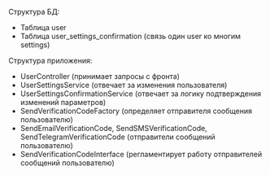 Структура БД:
- Таблица user
- Таблица user_settings_confirmation (связь один user ко многим settings)

Структура приложения:
- UserController (принимает запросы с фронта)
- UserSettingsService (отвечает за изменения пользователя)
- UserSettingsConfirmationService (отвечает за логику подтверждения изменений параметров)
- SendVerificationCodeFactory (определяет отправителя сообщения пользователю)
- SendEmailVerificationCode, SendSMSVerificationCode, SendTelegramVerificationCode (отправители сообщений пользователю)
- SendVerificationCodeInterface (регламентирует работу отправителей сообщений пользователю)